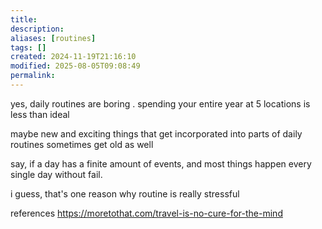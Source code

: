 ```yaml
---
title: 
description: 
aliases: [routines]
tags: []
created: 2024-11-19T21:16:10
modified: 2025-08-05T09:08:49
permalink:
---
```


yes, daily routines are boring . spending your entire year at 5 locations is less than ideal

maybe new and exciting things that get incorporated into parts of daily routines sometimes get old as well

say, if a day has a finite amount of events, and most things happen every single day without fail.

i guess, that's one reason why routine is really stressful

references
https://moretothat.com/travel-is-no-cure-for-the-mind
